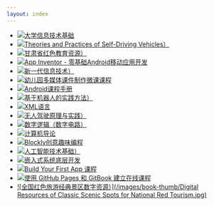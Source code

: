 ```yaml
---
layout: index
---
```

* [![大学信息技术基础](/images/book-thumb/fundamental_of_university_information_technology.jpg)](https://lzugjy.gitbook.io/da-xue-xin-xi-ji-shu-ji-chu/)
* [![Theories and Practices of Self-Driving Vehicles）](/images/book-thumb/ENselfDriving.png)](https://rocape.gitbook.io/selfdrivingen/)
* [![甘肃省红色教育资源）](/images/book-thumb/EducationalresourcesofGansuprovince.png)](https://www.yuque.com/books/share/30164ee6-d8c8-41cb-86dc-bd02df838aba)
* [![App Inventor - 零基础Android移动应用开发](/images/book-thumb/app-inventer.png)](https://minghuiwu.gitbooks.io/appinventor/content/)
* [![新一代信息技术）](/images/book-thumb/New-generation-information-technology.png)](https://www.yuque.com/swiftsonwran/myyobi)
* [![幼儿园多媒体课件制作微课课程](/images/book-thumb/kindergarten.png)](https://blockly.gitbook.io/kmcp/)
* [![Android课程手册](/images/book-thumb/android-course.png)](https://mobile100.gitbooks.io/android/content/)
* [![基于机器人的实践方法）](/images/book-thumb/robot-based-practice.png)](https://zhaoyilun22.gitbook.io/robot/)
* [![XML语言](/images/book-thumb/xmlLanguage.png)](https://rocape.gitbook.io/xmllanguage/)
* [![无人驾驶原理与实践）](/images/book-thumb/selfDriving.png)](https://rocape.gitbook.io/selfdrivingcn/)
* [![数字逻辑（数字电路）](/images/book-thumb/Digital-logic-digital-circuit.png)](https://zhumx13.gitbooks.io/graduation_book/content/)
* [![计算机导论](/images/book-thumb/introduce_to_computer.png)](https://kinggolzu.gitbooks.io/introduction-to-computer/content/)
* [![Blockly创意趣味编程](/images/book-thumb/play_with_blockly.png)](https://www.yuque.com/jiangming-gbt6j/onnyrq?)
* [![人工智能技术基础）](/images/book-thumb/AItf.png)](https://rocape.gitbook.io/aitf/)
* [![嵌入式系统底层开发](/images/book-thumb/embed_logo.png)](https://cooc-china.gitbooks.io/embedded-system-development/content/)
* [![Build Your First App 课程](/images/book-thumb/build-your-first-app.jpg)](https://cooc-china.gitbooks.io/build-your-first-app-course/content/)
* [![使用 GitHub Pages 和 GitBook 建立在线课程](/images/book-thumb/howto_logo.png)](https://zhip21.gitbook.io/cooc-howto-book/)
* [![全国红色旅游经典景区数字资源）](/images/book-thumb/Digital Resources of Classic Scenic Spots for National Red Tourism.jpg)](https://www.yuque.com/u50611427/wonn2c?# )
